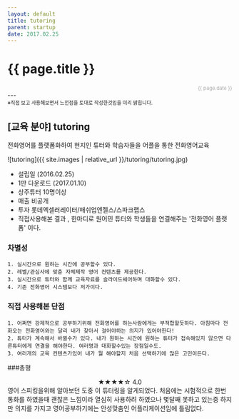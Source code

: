 ```yaml
---
layout: default
title: tutoring
parent: startup
date: 2017.02.25
---
```


<h1>{{ page.title }}</h1>  
<div style="text-align:right; font-size:11px; color:#aaa">{{ page.date }} </div>
---

<div style="font-size: 11px"> ※직접 보고 사용해보면서 느낀점을 토대로 작성한것임을 미리 밝힙니다. </div>
  
## [교육 분야] tutoring
전화영어를 플랫폼화하여 현지인 튜터와 학습자들을 어플을 통한 전화영어교육  

![tutoring]({{ site.images | relative_url }}/tutoring/tutoring.jpg)

- 설립일 (2016.02.25)  
- 1만 다운로드 (2017.01.10)  
- 상주튜터 10명이상  
- 매출 비공개  
- 투자 롯데엑셀러레이터/매쉬업엔젤스/스파크랩스  
- 직접사용해본 결과 , 한마디로 원어민 튜터와 학생들을 연결해주는 '전화영어 플랫폼' 이다.

### 차별성  
~~~
1. 실시간으로 원하는 시간에 공부할수 있다.
2. 레벨/관심사에 맞춘 자체제작 영어 컨텐츠를 제공한다.
3. 실시간으로 튜터와 함께 교육자료를 슬라이드쉐어하며 대화할수 있다.
4. 기존 전화영어 시스템보다 저가이다.
~~~

### 직접 사용해본 단점

~~~
1. 어쩌면 강제적으로 공부하기위해 전화영어를 하는사람에게는 부적합할듯하다. 아침마다 전화오는 전화영어와는 달리 내가 찾아서 걸어야하는 의지가 있어야한다!
2. 튜터가 계속해서 바뀔수가 있다. 내가 원하는 시간에 원하는 튜터가 접속해있지 않으면 다른튜터에게 연결을 해야한다. 여러명과 대화할수있는 장점일수도.
3. 여러개의 교육 컨텐츠가있어 내가 뭘 해야할지 처음 선택하기에 많은 고민이든다. 
~~~


###총평
<div style="text-align:center;">★★★★☆ 4.0</div>
영어 스피킹을위해 알아보던 도중 이 튜터링을 알게되었다. 처음에는 시험적으로 한번 통화를 하였을때 괜찮은 느낌이라 열심히 사용하려 하였으나 몇달째 못하고 있는중
하지만 의지를 가지고 영어공부하기에는 안성맞춤인 어플리케이션임에 틀림없다.
